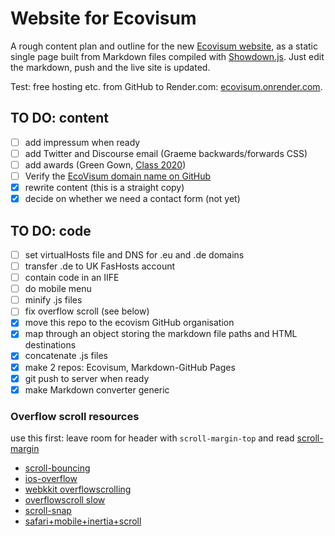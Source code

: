 # Website for Ecovisum

A rough content plan and outline for the new [Ecovisum website](https://daveeveritt.github.io/ecovisum-site/), as a static single page built from Markdown files compiled with [Showdown.js](https://github.com/showdownjs/showdown/wiki/Showdown-options). Just edit the markdown, push and the live site is updated.

Test: free hosting etc. from GitHub to Render.com: [ecovisum.onrender.com](https://ecovisum.onrender.com/).

## TO DO: content

- [ ] add impressum when ready
- [ ] add Twitter and Discourse email (Graeme backwards/forwards CSS)
- [ ] add awards (Green Gown, [Class 2020](https://www.dmu.ac.uk/about-dmu/news/2019/december/dmu-spin-out-company-wins-global-sustainability-award.aspx))
- [ ] Verify the [EcoVisum domain name on GitHub](https://help.github.com/en/github/setting-up-and-managing-organizations-and-teams/verifying-your-organizations-domain)
- [x] rewrite content (this is a straight copy)
- [x] decide on whether we need a contact form (not yet)

## TO DO: code

- [ ] set virtualHosts file and DNS for .eu and .de domains
- [ ] transfer .de to UK FasHosts account
- [ ] contain code in an IIFE
- [ ] do mobile menu
- [ ] minify .js files
- [ ] fix overflow scroll (see below)
- [x] move this repo to the ecovism GitHub organisation
- [x] map through an object storing the markdown file paths and HTML destinations
- [x] concatenate .js files
- [x] make 2 repos: Ecovisum, Markdown-GitHub Pages
- [x] git push to server when ready
- [x] make Markdown converter generic

### Overflow scroll resources

use this first: leave room for header with `scroll-margin-top` and read [scroll-margin](https://css-tricks.com/almanac/properties/s/scroll-margin/)

- [scroll-bouncing](https://www.smashingmagazine.com/2018/08/scroll-bouncing-websites/)
- [ios-overflow](https://css-tricks.com/snippets/css/momentum-scrolling-on-ios-overflow-elements/)
- [webkkit overflowscrolling](https://developer.mozilla.org/en-US/docs/Web/CSS/-webkit-overflow-scrolling)
- [overflowscroll slow](https://stackoverflow.com/questions/33601165/scrolling-slow-on-mobile-ios-when-using-overflowscroll)
- [scroll-snap](https://developers.google.com/web/updates/2018/07/css-scroll-snap)
- [safari+mobile+inertia+scroll ](https://books.google.co.uk/books?id=uLVrCgAAQBAJ&pg=PA112&lpg=PA112&dq=safari+mobile+inertia+scroll+responsive+web+design&source=bl&ots=hxP7YRCXYR&sig=ACfU3U1mGAcNnUdhuxS85N778lrTi0KTZA&hl=en&sa=X&ved=2ahUKEwiq1LDqyOTlAhVUT8AKHQWvD_IQ6AEwEHoECAkQAQ#v=onepage&q=safari%20mobile%20inertia%20scroll%20responsive%20web%20design&f=false)